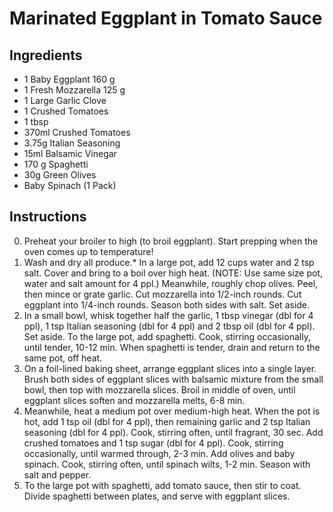 # Marinated Eggplant in Tomato Sauce

## Ingredients

- 1 Baby Eggplant 160 g
- 1 Fresh Mozzarella 125 g
- 1 Large Garlic Clove
- 1 Crushed Tomatoes
- 1 tbsp
- 370ml Crushed Tomatoes
- 3.75g Italian Seasoning
- 15ml Balsamic Vinegar
- 170 g Spaghetti
- 30g Green Olives
- Baby Spinach (1 Pack)

## Instructions
0. Preheat your broiler to high (to broil eggplant). Start prepping when the oven comes up to temperature! 
1. Wash and dry all produce.* In a large pot, add 12 cups water and 2 tsp salt. Cover and bring to a boil over high heat. (NOTE: Use same size pot, water and salt amount for 4 ppl.) Meanwhile, roughly chop olives. Peel, then mince or grate garlic. Cut mozzarella into 1/2-inch rounds. Cut eggplant into 1/4-inch rounds. Season both sides with salt. Set aside.
2. In a small bowl, whisk together half the garlic, 1 tbsp vinegar (dbl for 4 ppl), 1 tsp Italian seasoning (dbl for 4 ppl) and 2 tbsp oil (dbl for 4 ppl). Set aside. To the large pot, add spaghetti. Cook, stirring occasionally, until tender, 10-12 min. When spaghetti is tender, drain and return to the same pot, off heat.
3. On a foil-lined baking sheet, arrange eggplant slices into a single layer. Brush both sides of eggplant slices with balsamic mixture from the small bowl, then top with mozzarella slices. Broil in middle of oven, until eggplant slices soften and mozzarella melts, 6-8 min.
4. Meanwhile, heat a medium pot over medium-high heat. When the pot is hot, add 1 tsp oil (dbl for 4 ppl), then remaining garlic and 2 tsp Italian seasoning (dbl for 4 ppl). Cook, stirring often, until fragrant, 30 sec. Add crushed tomatoes and 1 tsp sugar (dbl for 4 ppl). Cook, stirring occasionally, until warmed through, 2-3 min. Add olives and baby spinach. Cook, stirring often, until spinach wilts, 1-2 min. Season with salt and pepper.
5. To the large pot with spaghetti, add tomato sauce, then stir to coat. Divide spaghetti between plates, and serve with eggplant slices.
